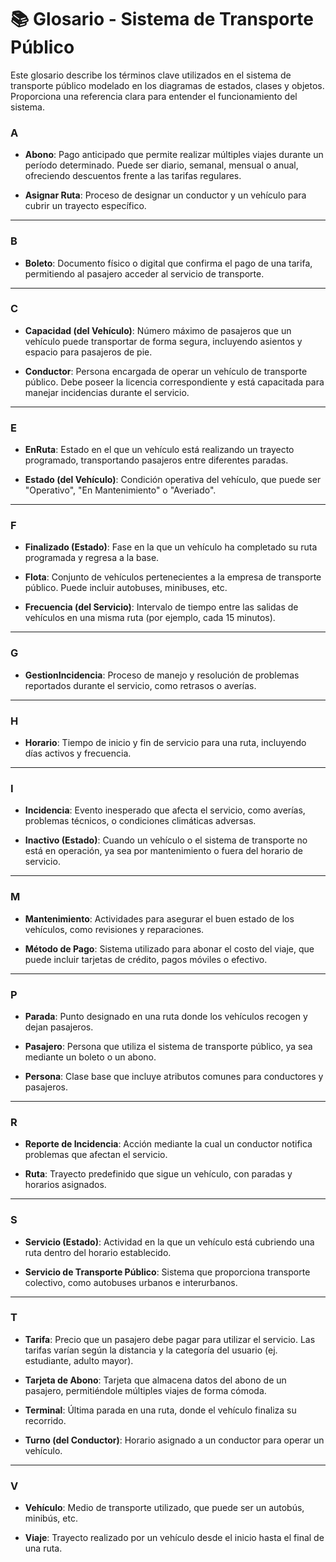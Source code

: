 # 📚 Glosario - Sistema de Transporte Público

Este glosario describe los términos clave utilizados en el sistema de transporte público modelado en los diagramas de estados, clases y objetos. Proporciona una referencia clara para entender el funcionamiento del sistema.

### A

- **Abono**: Pago anticipado que permite realizar múltiples viajes durante un período determinado. Puede ser diario, semanal, mensual o anual, ofreciendo descuentos frente a las tarifas regulares.
  
- **Asignar Ruta**: Proceso de designar un conductor y un vehículo para cubrir un trayecto específico.

---

### B

- **Boleto**: Documento físico o digital que confirma el pago de una tarifa, permitiendo al pasajero acceder al servicio de transporte.

---

### C

- **Capacidad (del Vehículo)**: Número máximo de pasajeros que un vehículo puede transportar de forma segura, incluyendo asientos y espacio para pasajeros de pie.

- **Conductor**: Persona encargada de operar un vehículo de transporte público. Debe poseer la licencia correspondiente y está capacitada para manejar incidencias durante el servicio.

---

### E

- **EnRuta**: Estado en el que un vehículo está realizando un trayecto programado, transportando pasajeros entre diferentes paradas.

- **Estado (del Vehículo)**: Condición operativa del vehículo, que puede ser "Operativo", "En Mantenimiento" o "Averiado".

---

### F

- **Finalizado (Estado)**: Fase en la que un vehículo ha completado su ruta programada y regresa a la base.

- **Flota**: Conjunto de vehículos pertenecientes a la empresa de transporte público. Puede incluir autobuses, minibuses, etc.

- **Frecuencia (del Servicio)**: Intervalo de tiempo entre las salidas de vehículos en una misma ruta (por ejemplo, cada 15 minutos).

---

### G

- **GestionIncidencia**: Proceso de manejo y resolución de problemas reportados durante el servicio, como retrasos o averías.

---

### H

- **Horario**: Tiempo de inicio y fin de servicio para una ruta, incluyendo días activos y frecuencia.

---

### I

- **Incidencia**: Evento inesperado que afecta el servicio, como averías, problemas técnicos, o condiciones climáticas adversas.

- **Inactivo (Estado)**: Cuando un vehículo o el sistema de transporte no está en operación, ya sea por mantenimiento o fuera del horario de servicio.

---

### M

- **Mantenimiento**: Actividades para asegurar el buen estado de los vehículos, como revisiones y reparaciones.

- **Método de Pago**: Sistema utilizado para abonar el costo del viaje, que puede incluir tarjetas de crédito, pagos móviles o efectivo.

---

### P

- **Parada**: Punto designado en una ruta donde los vehículos recogen y dejan pasajeros.

- **Pasajero**: Persona que utiliza el sistema de transporte público, ya sea mediante un boleto o un abono.

- **Persona**: Clase base que incluye atributos comunes para conductores y pasajeros.

---

### R

- **Reporte de Incidencia**: Acción mediante la cual un conductor notifica problemas que afectan el servicio.

- **Ruta**: Trayecto predefinido que sigue un vehículo, con paradas y horarios asignados.

---

### S

- **Servicio (Estado)**: Actividad en la que un vehículo está cubriendo una ruta dentro del horario establecido.

- **Servicio de Transporte Público**: Sistema que proporciona transporte colectivo, como autobuses urbanos e interurbanos.

---

### T

- **Tarifa**: Precio que un pasajero debe pagar para utilizar el servicio. Las tarifas varían según la distancia y la categoría del usuario (ej. estudiante, adulto mayor).

- **Tarjeta de Abono**: Tarjeta que almacena datos del abono de un pasajero, permitiéndole múltiples viajes de forma cómoda.

- **Terminal**: Última parada en una ruta, donde el vehículo finaliza su recorrido.

- **Turno (del Conductor)**: Horario asignado a un conductor para operar un vehículo.

---

### V

- **Vehículo**: Medio de transporte utilizado, que puede ser un autobús, minibús, etc.

- **Viaje**: Trayecto realizado por un vehículo desde el inicio hasta el final de una ruta.
